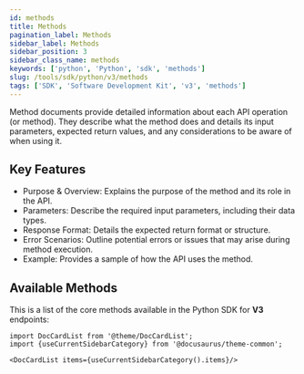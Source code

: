 ```yaml
---
id: methods
title: Methods
pagination_label: Methods
sidebar_label: Methods
sidebar_position: 3
sidebar_class_name: methods
keywords: ['python', 'Python', 'sdk', 'methods']
slug: /tools/sdk/python/v3/methods
tags: ['SDK', 'Software Development Kit', 'v3', 'methods']
---
```


Method documents provide detailed information about each API operation (or method). They describe what the method does and details its input parameters, expected return values, and any considerations to be aware of when using it.

## Key Features

- Purpose & Overview: Explains the purpose of the method and its role in the API.
- Parameters: Describe the required input parameters, including their data types.
- Response Format: Details the expected return format or structure.
- Error Scenarios: Outline potential errors or issues that may arise during method execution.
- Example: Provides a sample of how the API uses the method.

## Available Methods

This is a list of the core methods available in the Python SDK for **V3** endpoints:

```mdx-code-block
import DocCardList from '@theme/DocCardList';
import {useCurrentSidebarCategory} from '@docusaurus/theme-common';

<DocCardList items={useCurrentSidebarCategory().items}/>
```
